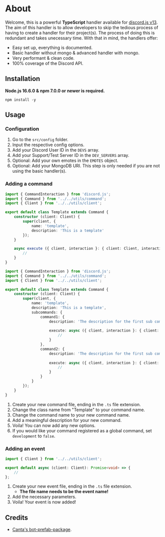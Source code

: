 # About

Welcome, this is a powerful **TypeScript** handler available for [discord.js v13](https://www.npmjs.com/package/discord.js "https://www.npmjs.com/package/discord.js"). The aim of this handler is to allow developers to skip the tedious process of having to create a handler for their project(s). The process of doing this is redundant and takes unecessary time. With that in mind, the handlers offer:

- Easy set up, everything is documented.
- Basic handler without mongo & advanced handler with mongo.
- Very performant & clean code.
- 100% coverage of the Discord API.

## Installation

**Node.js 16.6.0 & npm 7.0.0 or newer is required.**  

```sh-session
npm install -y
```

## Usage
### Configuration
1. Go to the `src/config` folder.
2. Input the respective config options.
3. Add your Discord User ID in the `DEVS` array.
4. Add your Support/Test Server ID in the `DEV_SERVERS` array.
5. Optional: Add your own emotes in the `EMOTES` object.
6. Optional: Add your MongoDB URI. This step is only needed if you are not using the basic handler(s).

### Adding a command
```ts
import { CommandInteraction } from 'discord.js';
import { Command } from '../../utils/command';
import { Client } from '../../utils/client';

export default class Template extends Command {
    constructor (client: Client) {
        super(client, {
            name: 'template',
            description: 'This is a template'
        });
    }

    async execute ({ client, interaction }: { client: Client, interaction: CommandInteraction }) {
        // 
    }
}
```
```ts
import { CommandInteraction } from 'discord.js';
import { Command } from '../../utils/command';
import { Client } from '../../utils/client';

export default class Template extends Command {
    constructor (client: Client) {
        super(client, {
            name: 'template',
            description: 'This is a template',
            subcommands: {
                command1: {
                    description: 'The description for the first sub command.',
                    
                    execute: async ({ client, interaction }: { client: Client, interaction: CommandInteraction }) => {
                        //
                    }
                },
                command2: {
                    description: 'The description for the first sub command.',
                    
                    execute: async ({ client, interaction }: { client: Client, interaction: CommandInteraction }) => {
                        //
                    }
                }
            }
        });
    }
}
```
1. Create your new command file, ending in the `.ts` file extension.
2. Change the class name from "Template" to your command name.
3. Change the command name to your new command name.
4. Add a meaningful description for your new command.
5. Voila! You can now add any new options.
6. If you would like your command registered as a global command, set `development` to `false`.

### Adding an event
```ts
import { Client } from '../../utils/client';

export default async (client: Client): Promise<void> => {
    //
};
```
1. Create your new event file, ending in the `.ts` file extension.
    - **The file name needs to be the event name!**
3. Add the necessary parameters.
5. Voila! Your event is now added!

## Credits
- [Canta's bot-prefab-package](https://npmjs.org/package/bot-prefab-package "https://npmjs.org/package/bot-prefab-package").